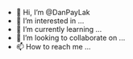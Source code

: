 - 👋 Hi, I’m @DanPayLak
- 👀 I’m interested in ...
- 🌱 I’m currently learning ...
- 💞️ I’m looking to collaborate on ...
- 📫 How to reach me ...

<!---
DanPayLak/DanPayLak is a ✨ special ✨ repository because its `README.md` (this file) appears on your GitHub profile.
You can click the Preview link to take a look at your changes.
--->
